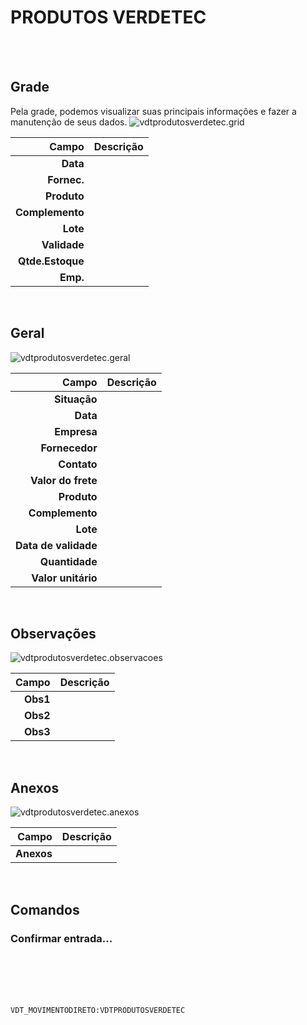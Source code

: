 # PRODUTOS VERDETEC
<br>
<br>

## Grade
Pela grade, podemos visualizar suas principais informações e fazer a manutenção de seus dados.
![vdtprodutosverdetec.grid](https://raw.githubusercontent.com/netforcews/docs-erp/master/geral/imagens/vdtprodutosverdetec.grid.png)

Campo | Descrição
--:|---
**Data** | 
**Fornec.** | 
**Produto** | 
**Complemento** | 
**Lote** | 
**Validade** | 
**Qtde.Estoque** | 
**Emp.** | 
<br>

## Geral
![vdtprodutosverdetec.geral](https://raw.githubusercontent.com/netforcews/docs-erp/master/geral/imagens/vdtprodutosverdetec.geral.png)

Campo | Descrição
--:|---
**Situação** | 
**Data** | 
**Empresa** | 
**Fornecedor** | 
**Contato** | 
**Valor do frete** | 
**Produto** | 
**Complemento** | 
**Lote** | 
**Data de validade** | 
**Quantidade** | 
**Valor unitário** | 
<br>

## Observações
![vdtprodutosverdetec.observacoes](https://raw.githubusercontent.com/netforcews/docs-erp/master/geral/imagens/vdtprodutosverdetec.observacoes.png)

Campo | Descrição
--:|---
**Obs1** | 
**Obs2** | 
**Obs3** | 
<br>

## Anexos
![vdtprodutosverdetec.anexos](https://raw.githubusercontent.com/netforcews/docs-erp/master/geral/imagens/vdtprodutosverdetec.anexos.png)

Campo | Descrição
--:|---
**Anexos** | 
<br>

## Comandos
### Confirmar entrada...
<br>
<br>
<br>
<br>

```VDT_MOVIMENTODIRETO:VDTPRODUTOSVERDETEC```

